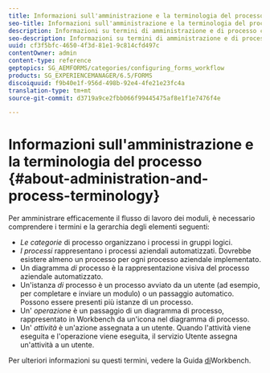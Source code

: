 ```yaml
---
title: Informazioni sull'amministrazione e la terminologia del processo
seo-title: Informazioni sull'amministrazione e la terminologia del processo
description: Informazioni su termini di amministrazione e di processo come istanza di processo, diagramma di processo e funzionamento.
seo-description: Informazioni su termini di amministrazione e di processo come istanza di processo, diagramma di processo e funzionamento.
uuid: cf3f5bfc-4650-4f3d-81e1-9c814cfd497c
contentOwner: admin
content-type: reference
geptopics: SG_AEMFORMS/categories/configuring_forms_workflow
products: SG_EXPERIENCEMANAGER/6.5/FORMS
discoiquuid: f9b40e1f-956d-498b-92e4-4fe21e23fc4a
translation-type: tm+mt
source-git-commit: d3719a9ce2fbb066f99445475af8e1f1e7476f4e

---
```



# Informazioni sull&#39;amministrazione e la terminologia del processo {#about-administration-and-process-terminology}

Per amministrare efficacemente il flusso di lavoro dei moduli, è necessario comprendere i termini e la gerarchia degli elementi seguenti:

* *Le categorie* di processo organizzano i processi in gruppi logici.
* *I processi* rappresentano i processi aziendali automatizzati. Dovrebbe esistere almeno un processo per ogni processo aziendale implementato.
* Un diagramma *di* processo è la rappresentazione visiva del processo aziendale automatizzato.
* Un&#39;istanza *di* processo è un processo avviato da un utente (ad esempio, per completare e inviare un modulo) o un passaggio automatico. Possono essere presenti più istanze di un processo.
* Un&#39; *operazione* è un passaggio di un diagramma di processo, rappresentato in Workbench da un&#39;icona nel diagramma di processo.
* Un&#39; *attività* è un&#39;azione assegnata a un utente. Quando l&#39;attività viene eseguita e l&#39;operazione viene eseguita, il servizio Utente assegna un&#39;attività a un utente.

Per ulteriori informazioni su questi termini, vedere la Guida [di](https://www.adobe.com/go/learn_aemforms_workbench_63)Workbench.
